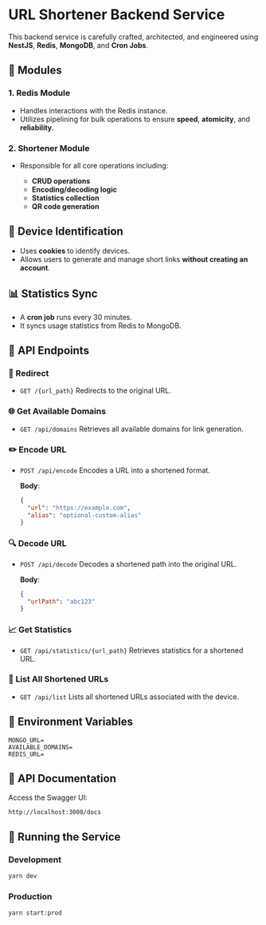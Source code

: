 # URL Shortener Backend Service

This backend service is carefully crafted, architected, and engineered using **NestJS**, **Redis**, **MongoDB**, and **Cron Jobs**.

## 🧩 Modules

### 1. Redis Module

* Handles interactions with the Redis instance.
* Utilizes pipelining for bulk operations to ensure **speed**, **atomicity**, and **reliability**.

### 2. Shortener Module

* Responsible for all core operations including:

  * **CRUD operations**
  * **Encoding/decoding logic**
  * **Statistics collection**
  * **QR code generation**

## 🔐 Device Identification

* Uses **cookies** to identify devices.
* Allows users to generate and manage short links **without creating an account**.

## 📊 Statistics Sync

* A **cron job** runs every 30 minutes.
* It syncs usage statistics from Redis to MongoDB.

## 🧪 API Endpoints

### 🔄 Redirect

* `GET /{url_path}`
  Redirects to the original URL.

### 🌐 Get Available Domains

* `GET /api/domains`
  Retrieves all available domains for link generation.

### ✏️ Encode URL

* `POST /api/encode`
  Encodes a URL into a shortened format.

  **Body**:

  ```json
  {
    "url": "https://example.com",
    "alias": "optional-custom-alias"
  }
  ```

### 🔍 Decode URL

* `POST /api/decode`
  Decodes a shortened path into the original URL.

  **Body**:

  ```json
  {
    "urlPath": "abc123"
  }
  ```

### 📈 Get Statistics

* `GET /api/statistics/{url_path}`
  Retrieves statistics for a shortened URL.

### 📃 List All Shortened URLs

* `GET /api/list`
  Lists all shortened URLs associated with the device.

## 🔧 Environment Variables

```env
MONGO_URL=
AVAILABLE_DOMAINS=
REDIS_URL=
```

## 📘 API Documentation

Access the Swagger UI:

```
http://localhost:3000/docs
```

## 🚀 Running the Service

### Development

```bash
yarn dev
```

### Production

```bash
yarn start:prod
```